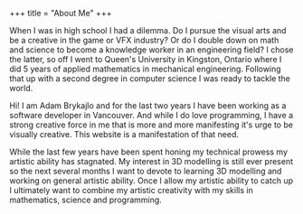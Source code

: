 +++
title = "About Me"
+++

When I was in high school I had a dilemma. Do I pursue the visual arts and be a creative in
the game or VFX industry? Or do I double down on math and science to become a knowledge worker
in an engineering field? I chose the latter, so off I went to Queen's University in Kingston,
Ontario where I did 5 years of applied mathematics in mechanical engineering. Following that
up with a second degree in computer science I was ready to tackle the world.

Hi! I am Adam Brykajlo and for the last two years I have been working as a software developer
in Vancouver. And while I do love programming, I have a strong creative force in me that is
more and more manifesting it's urge to be visually creative. This website is a manifestation
of that need.

While the last few years have been spent honing my technical prowess my artistic ability has
stagnated. My interest in 3D modelling is still ever present so the next several months I want
to devote to learning 3D modelling and working on general artistic ability. Once I allow my
artistic ability to catch up I ultimately want to combine my artistic creativity with my
skills in mathematics, science and programming.